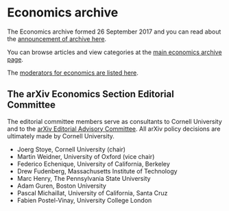 # Economics archive

The Economics archive formed 26 September 2017 and you can read about the [announcement of archive here](../../new/econ_announce.md).

You can browse articles and view categories at the [main economics archive page](https://arxiv.org/archive/econ).

The [moderators for economics are listed here](https://arxiv.org/moderators#economics#economics).


<span id="AdvisoryCommittee"></span>
## The arXiv Economics Section Editorial Committee

The editorial committee members serve as consultants to Cornell University and to the [arXiv Editorial Advisory Committee](../../about/people/editorial_advisory_council.md). All arXiv policy decisions are ultimately made by Cornell University.

- Joerg Stoye, Cornell University (chair)
- Martin Weidner, University of Oxford (vice chair)
- Federico Echenique, University of California, Berkeley
- Drew Fudenberg, Massachusetts Institute of Technology
- Marc Henry, The Pennsylvania State University
- Adam Guren, Boston University
- Pascal Michaillat, University of California, Santa Cruz
- Fabien Postel-Vinay, University College London
